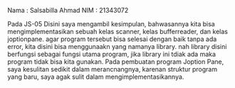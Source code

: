 Nama : Salsabilla Ahmad
NIM  : 21343072

Pada JS-05 Disini saya mengambil kesimpulan, bahwasannya kita bisa mengimplementasikan sebuah kelas scanner, kelas bufferreader, dan kelas joptionpane. agar program tersebut bisa selesai dengan baik tanpa ada error, kita disini bisa menggunaakn yang namanya library. nah library disini berfungsi sebagai fungsi utama program, jika library ini tdiak ada maka program tidak bisa kita gunakan. Pada pembuatan program Joption Pane, saya kesulitan sedikit dalam merancnangnya, karenan struktur program yang baru, saya agak sulit dalam mengimplementasikannya.
